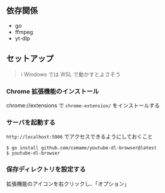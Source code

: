 ## 依存関係

- go
- ffmpeg
- yt-dlp

## セットアップ

> ℹ️ Windows では WSL で動かすとよさそう

### Chrome 拡張機能のインストール

chrome://extensions で `chrome-extension/` をインストールする

### サーバを起動する

`http://localhost:5906` でアクセスできるようにしておくこと

```
$ go install github.com/comame/youtube-dl-browser@latest
$ youtube-dl-browser
```

### 保存ディレクトリを設定する

拡張機能のアイコンを右クリックし、「オプション」

